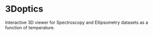# 3Doptics
Interactive 3D viewer for Spectroscopy and Ellipsometry datasets as a function of temperature. 
